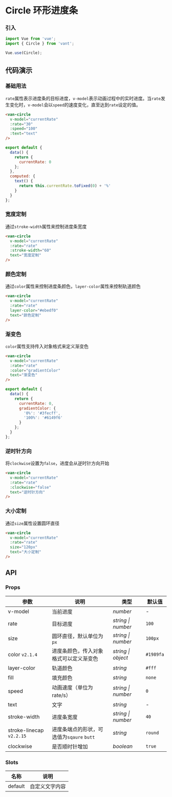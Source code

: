 # Circle 环形进度条

### 引入

```js
import Vue from 'vue';
import { Circle } from 'vant';

Vue.use(Circle);
```

## 代码演示

### 基础用法

`rate`属性表示进度条的目标进度，`v-model`表示动画过程中的实时进度。当`rate`发生变化时，`v-model`会以`speed`的速度变化，直至达到`rate`设定的值。

```html
<van-circle
  v-model="currentRate"
  :rate="30"
  :speed="100"
  :text="text"
/>
```

```js
export default {
  data() {
    return {
      currentRate: 0
    };
  },
  computed: {
    text() {
      return this.currentRate.toFixed(0) + '%'
    }
  }
};
```

### 宽度定制

通过`stroke-width`属性来控制进度条宽度

```html
<van-circle
  v-model="currentRate"
  :rate="rate"
  :stroke-width="60"
  text="宽度定制"
/>
```

### 颜色定制

通过`color`属性来控制进度条颜色，`layer-color`属性来控制轨道颜色

```html
<van-circle
  v-model="currentRate"
  :rate="rate"
  layer-color="#ebedf0"
  text="颜色定制"
/>
```

### 渐变色

`color`属性支持传入对象格式来定义渐变色

```html
<van-circle
  v-model="currentRate"
  :rate="rate"
  :color="gradientColor"
  text="渐变色"
/>
```

```js
export default {
  data() {
    return {
      currentRate: 0,
      gradientColor: {
        '0%': '#3fecff',
        '100%': '#6149f6'
      }
    };
  }
};
```

### 逆时针方向

将`clockwise`设置为`false`，进度会从逆时针方向开始

```html
<van-circle
  v-model="currentRate"
  :rate="rate"
  :clockwise="false"
  text="逆时针方向"
/>
```

### 大小定制

通过`size`属性设置圆环直径

```html
<van-circle
  v-model="currentRate"
  :rate="rate"
  size="120px"
  text="大小定制"
/>
```

## API

### Props

| 参数 | 说明 | 类型 | 默认值 |
|------|------|------|------|
| v-model | 当前进度 | *number* | - |
| rate | 目标进度 | *string \| number* | `100` |
| size | 圆环直径，默认单位为 `px` | *string \| number* | `100px` |
| color `v2.1.4` | 进度条颜色，传入对象格式可以定义渐变色 | *string \| object* | `#1989fa` |
| layer-color | 轨道颜色 | *string* | `#fff` |
| fill | 填充颜色 | *string* | `none` |
| speed | 动画速度（单位为 rate/s）| *string \| number* | `0` |
| text | 文字 | *string* | - |
| stroke-width | 进度条宽度 | *string \| number* | `40` |
| stroke-linecap `v2.2.15` | 进度条端点的形状，可选值为`sqaure` `butt` | *string* | `round` |
| clockwise | 是否顺时针增加 | *boolean* | `true` |

### Slots

| 名称 | 说明 |
|------|------|
| default | 自定义文字内容 |
